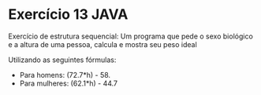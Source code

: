 # Exercício 13 JAVA
Exercício de estrutura sequencial: Um programa que pede o sexo biológico e a altura de uma pessoa, calcula e mostra seu peso ideal

Utilizando as seguintes fórmulas: 
- Para homens: (72.7*h) - 58.
- Para mulheres: (62.1*h) - 44.7
